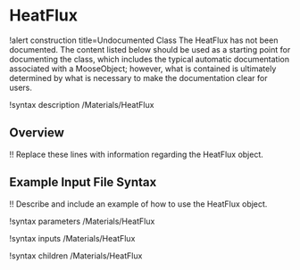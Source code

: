 # HeatFlux

!alert construction title=Undocumented Class
The HeatFlux has not been documented. The content listed below should be used as a starting point for
documenting the class, which includes the typical automatic documentation associated with a
MooseObject; however, what is contained is ultimately determined by what is necessary to make the
documentation clear for users.

!syntax description /Materials/HeatFlux

## Overview

!! Replace these lines with information regarding the HeatFlux object.

## Example Input File Syntax

!! Describe and include an example of how to use the HeatFlux object.

!syntax parameters /Materials/HeatFlux

!syntax inputs /Materials/HeatFlux

!syntax children /Materials/HeatFlux
